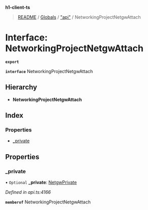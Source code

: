 **h1-client-ts**

> [README](../README.md) / [Globals](../globals.md) / ["api"](../modules/_api_.md) / NetworkingProjectNetgwAttach

# Interface: NetworkingProjectNetgwAttach

**`export`** 

**`interface`** NetworkingProjectNetgwAttach

## Hierarchy

* **NetworkingProjectNetgwAttach**

## Index

### Properties

* [\_private](_api_.networkingprojectnetgwattach.md#_private)

## Properties

### \_private

• `Optional` **\_private**: [NetgwPrivate](_api_.netgwprivate.md)

*Defined in api.ts:4166*

**`memberof`** NetworkingProjectNetgwAttach
